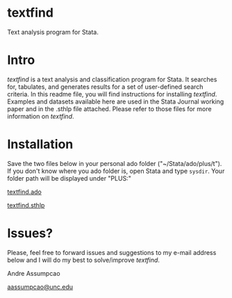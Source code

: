 # textfind
Text analysis program for Stata.

# Intro
*textfind* is a text analysis and classification program for Stata. It searches for, tabulates, and generates results for a set of user-defined search criteria. In this readme file, you will find instructions for installing *textfind*. Examples and datasets available here are used in the Stata Journal working paper and in the .sthlp file attached. Please refer to those files for more information on *textfind*.

# Installation
Save the two files below in your personal ado folder ("~/Stata/ado/plus/t"). If you don't know where you ado folder is, open Stata and type `sysdir`. Your folder path will be displayed under "PLUS:"

[textfind.ado](https://github.com/aassumpcao/textfind/blob/master/textfind.ado)

[textfind.sthlp](https://github.com/aassumpcao/textfind/blob/master/textfind.sthlp)

# Issues?
Please, feel free to forward issues and suggestions to my e-mail address below and I will do my best to solve/improve *textfind*.

Andre Assumpcao

<aassumpcao@unc.edu>
